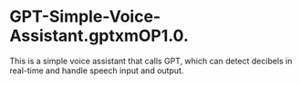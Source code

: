 # GPT-Simple-Voice-Assistant.gptxmOP1.0.
This is a simple voice assistant that calls GPT, which can detect decibels in real-time and handle speech input and output.
